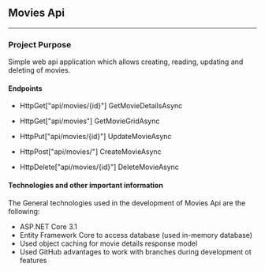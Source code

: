 ## Movies Api

----

### Project Purpose

Simple web api application which allows creating, reading, updating and deleting of movies.  


#### Endpoints

  - HttpGet["api/movies/{id}"] GetMovieDetailsAsync

  - HttpGet["api/movies"] GetMovieGridAsync

  - HttpPut["api/movies/{id}"] UpdateMovieAsync

  - HttpPost["api/movies/"] CreateMovieAsync

  - HttpDelete["api/movies/{id}"] DeleteMovieAsync


#### Technologies and other important information

The General technologies used in the development of Movies Api are the following:
  - ASP.NET Core 3.1
  - Entity Framework Core to access database (used in-memory database)
  - Used object caching for movie details response model
  - Used GitHub advantages to work with branches during development ot features
